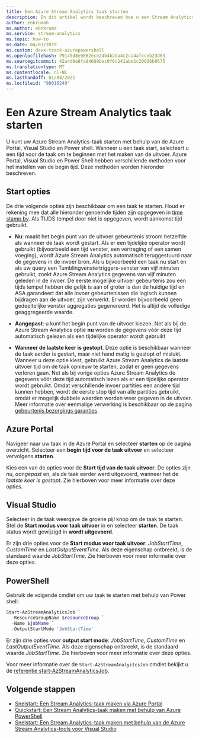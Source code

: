```yaml
---
title: Een Azure Stream Analytics taak starten
description: In dit artikel wordt beschreven hoe u een Stream Analytics taak start vanuit Azure Portal, Power shell en Visual Studio.
author: enkrumah
ms.author: ebnkruma
ms.service: stream-analytics
ms.topic: how-to
ms.date: 04/03/2019
ms.custom: devx-track-azurepowershell
ms.openlocfilehash: 79149d8e9862ece24b4b2da4c2ca4afcceb23d63
ms.sourcegitcommit: 42a4d0e8fa84609bec0f6c241abe1c20036b9575
ms.translationtype: MT
ms.contentlocale: nl-NL
ms.lasthandoff: 01/08/2021
ms.locfileid: "98016249"
---
```

# <a name="how-to-start-an-azure-stream-analytics-job"></a>Een Azure Stream Analytics taak starten

U kunt uw Azure Stream Analytics-taak starten met behulp van de Azure Portal, Visual Studio en Power shell. Wanneer u een taak start, selecteert u een tijd voor de taak om te beginnen met het maken van de uitvoer. Azure Portal, Visual Studio en Power Shell hebben verschillende methoden voor het instellen van de begin tijd. Deze methoden worden hieronder beschreven.

## <a name="start-options"></a>Start opties
De drie volgende opties zijn beschikbaar om een taak te starten. Houd er rekening mee dat alle hieronder genoemde tijden zijn opgegeven in [time stamp by](/stream-analytics-query/timestamp-by-azure-stream-analytics). Als TIJDS tempel door niet is opgegeven, wordt aankomst tijd gebruikt.
* **Nu**: maakt het begin punt van de uitvoer gebeurtenis stroom hetzelfde als wanneer de taak wordt gestart. Als er een tijdelijke operator wordt gebruikt (bijvoorbeeld een tijd venster, een vertraging of een samen voeging), wordt Azure Stream Analytics automatisch teruggestuurd naar de gegevens in de invoer bron. Als u bijvoorbeeld een taak nu start en als uw query een Tumblingvenstertriggers-venster van vijf minuten gebruikt, zoekt Azure Stream Analytics gegevens van vijf minuten geleden in de invoer.
De eerste mogelijke uitvoer gebeurtenis zou een tijds tempel hebben die gelijk is aan of groter is dan de huidige tijd en ASA garandeert dat alle invoer gebeurtenissen die logisch kunnen bijdragen aan de uitvoer, zijn verwerkt. Er worden bijvoorbeeld geen gedeeltelijke venster aggregaties gegenereerd. Het is altijd de volledige geaggregeerde waarde.

* **Aangepast**: u kunt het begin punt van de uitvoer kiezen. Net als bij de Azure Stream Analytics optie **nu** worden de gegevens vóór deze tijd automatisch gelezen als een tijdelijke operator wordt gebruikt 

* **Wanneer de laatste keer is gestopt**. Deze optie is beschikbaar wanneer de taak eerder is gestart, maar niet hand matig is gestopt of mislukt. Wanneer u deze optie kiest, gebruikt Azure Stream Analytics de laatste uitvoer tijd om de taak opnieuw te starten, zodat er geen gegevens verloren gaan. Net als bij vorige opties Azure Stream Analytics de gegevens vóór deze tijd automatisch lezen als er een tijdelijke operator wordt gebruikt. Omdat verschillende invoer partities een andere tijd kunnen hebben, wordt de eerste stop tijd van alle partities gebruikt, omdat er mogelijk dubbele waarden worden weer gegeven in de uitvoer. Meer informatie over eenmalige verwerking is beschikbaar op de pagina [gebeurtenis bezorgings garanties](/stream-analytics-query/event-delivery-guarantees-azure-stream-analytics).


## <a name="azure-portal"></a>Azure Portal

Navigeer naar uw taak in de Azure Portal en selecteer **starten** op de pagina overzicht. Selecteer een **begin tijd voor de taak uitvoer** en selecteer vervolgens **starten**.

Kies een van de opties voor de **Start tijd van de taak uitvoer**. De opties zijn *nu*, *aangepast* en, als de taak eerder werd uitgevoerd, wanneer het de  *laatste keer is gestopt*. Zie hierboven voor meer informatie over deze opties.

## <a name="visual-studio"></a>Visual Studio

Selecteer in de taak weergave de groene pijl knop om de taak te starten. Stel de **Start modus voor taak uitvoer** in en selecteer **starten**. De taak status wordt gewijzigd in **wordt uitgevoerd**.

Er zijn drie opties voor de **Start modus voor taak uitvoer**: *JobStartTime*, *CustomTime* en *LastOutputEventTime*. Als deze eigenschap ontbreekt, is de standaard waarde *JobStartTime*. Zie hierboven voor meer informatie over deze opties.


## <a name="powershell"></a>PowerShell

Gebruik de volgende cmdlet om uw taak te starten met behulp van Power shell:

```powershell
Start-AzStreamAnalyticsJob `
  -ResourceGroupName $resourceGroup `
  -Name $jobName `
  -OutputStartMode 'JobStartTime'
```

Er zijn drie opties voor **output start mode**: *JobStartTime*, *CustomTime* en *LastOutputEventTime*. Als deze eigenschap ontbreekt, is de standaard waarde *JobStartTime*. Zie hierboven voor meer informatie over deze opties.

Voor meer informatie over de `Start-AzStreamAnalyitcsJob` cmdlet bekijkt u de [referentie start-AzStreamAnalyticsJob](/powershell/module/az.streamanalytics/start-azstreamanalyticsjob).

## <a name="next-steps"></a>Volgende stappen

* [Snelstart: Een Stream Analytics-taak maken via Azure Portal](stream-analytics-quick-create-portal.md)
* [Quickstart: Een Stream Analytics-taak maken met behulp van Azure PowerShell](stream-analytics-quick-create-powershell.md)
* [Snelstart: Een Stream Analytics-taak maken met behulp van de Azure Stream Analytics-tools voor Visual Studio](stream-analytics-quick-create-vs.md)